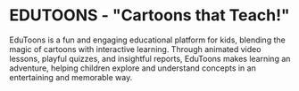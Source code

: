 # EDUTOONS - "Cartoons that Teach!"

EduToons is a fun and engaging educational platform for kids, blending the magic of cartoons with interactive learning. Through animated video lessons, playful quizzes, and insightful reports, EduToons makes learning an adventure, helping children explore and understand concepts in an entertaining and memorable way.
